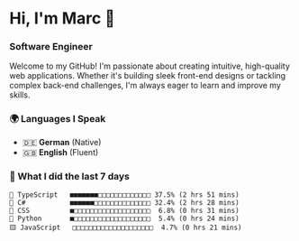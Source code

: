 # Hi, I'm Marc 👋 
### Software Engineer

Welcome to my GitHub! I'm passionate about creating intuitive, high-quality web applications. Whether it's building sleek front-end designs or tackling complex back-end challenges, I'm always eager to learn and improve my skills.  

### 🌍 Languages I Speak  
- 🇩🇪 **German** (Native)  
- 🇬🇧 **English** (Fluent)

### 🤯 What I did the last 7 days

```
🔷 TypeScript   ■■■■■■■□□□□□□□□□□□□□ 37.5% (2 hrs 51 mins)
🔷 C#           ■■■■■■□□□□□□□□□□□□□□ 32.4% (2 hrs 28 mins)
🎨 CSS          ■□□□□□□□□□□□□□□□□□□□  6.8% (0 hrs 31 mins)
🐍 Python       ■□□□□□□□□□□□□□□□□□□□  5.4% (0 hrs 24 mins)
🟨 JavaScript   □□□□□□□□□□□□□□□□□□□□  4.7% (0 hrs 21 mins)
```
